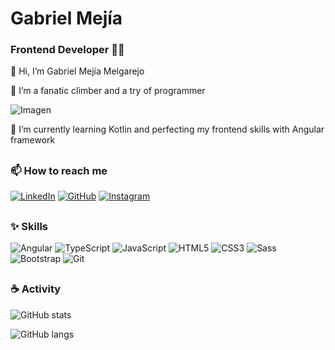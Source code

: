 # Gabriel Mejía

### Frontend Developer 🐱‍👤

👋 Hi, I’m Gabriel Mejía Melgarejo

💖 I’m a fanatic climber and a try of programmer

![Imagen][image]

🧠 I’m currently learning Kotlin and perfecting my frontend skills with Angular framework

##

### 📫 How to reach me

[![LinkedIn][linkedin-shield]][linkedin-url]
[![GitHub][github-shield]][github-url]
[![Instagram][instagram-shield]][instagram-url]

##

### ✨ Skills
 
![Angular][angular-shield]
![TypeScript][typescript-shield]
![JavaScript][javascript-shield]
![HTML5][html-shield]
![CSS3][css-shield]
![Sass][sass-shield]
![Bootstrap][bootstrap-shield]
![Git][git-shield]      

##

### ☕ Activity

![GitHub stats][github-stats]

![GitHub langs][github-langs]



<!-- MARKDOWN LINKS & IMAGES -->
<!-- https://www.markdownguide.org/basic-syntax/#reference-style-links -->
<!-- https://github.com/Ileriayo/markdown-badges -->
[linkedin-shield]: https://img.shields.io/badge/linkedin-%230077B5.svg?style=for-the-badge&logo=linkedin&logoColor=white
[linkedin-url]: https://www.linkedin.com/in/endermejia
[github-shield]: https://img.shields.io/badge/github-%23121011.svg?style=for-the-badge&logo=github&logoColor=white
[github-url]: https://github.com/endermejia
[instagram-shield]: https://img.shields.io/badge/Instagram-%23E4405F.svg?style=for-the-badge&logo=Instagram&logoColor=white
[instagram-url]: https://www.instagram.com/gabri.mejia
[angular-shield]: https://img.shields.io/badge/angular-%23DD0031.svg?style=for-the-badge&logo=angular&logoColor=white
[typescript-shield]: https://img.shields.io/badge/typescript-%23007ACC.svg?style=for-the-badge&logo=typescript&logoColor=white
[javascript-shield]: https://img.shields.io/badge/javascript-%23323330.svg?style=for-the-badge&logo=javascript&logoColor=%23F7DF1E
[html-shield]: https://img.shields.io/badge/html5-%23E34F26.svg?style=for-the-badge&logo=html5&logoColor=white
[css-shield]: https://img.shields.io/badge/css3-%231572B6.svg?style=for-the-badge&logo=css3&logoColor=white
[sass-shield]: https://img.shields.io/badge/SASS-hotpink.svg?style=for-the-badge&logo=SASS&logoColor=white
[bootstrap-shield]: https://img.shields.io/badge/bootstrap-%23563D7C.svg?style=for-the-badge&logo=bootstrap&logoColor=white
[git-shield]: https://img.shields.io/badge/git-%23F05033.svg?style=for-the-badge&logo=git&logoColor=white
[github-stats]: https://github-readme-stats.vercel.app/api?username=endermejia&show_icons=true&include_all_commits=true&hide=contribs,prs
[github-langs]: https://github-readme-stats.vercel.app/api/top-langs/?username=endermejia&layout=compact
[image]: https://media-exp2.licdn.com/dms/image/C4E16AQHP_sjSh9LNQg/profile-displaybackgroundimage-shrink_200_800/0/1654200134454?e=1659571200&v=beta&t=TL2C5KsjUuHhQdj8ubgX1CqnRlYb03mt0SKVcyyb1BI
